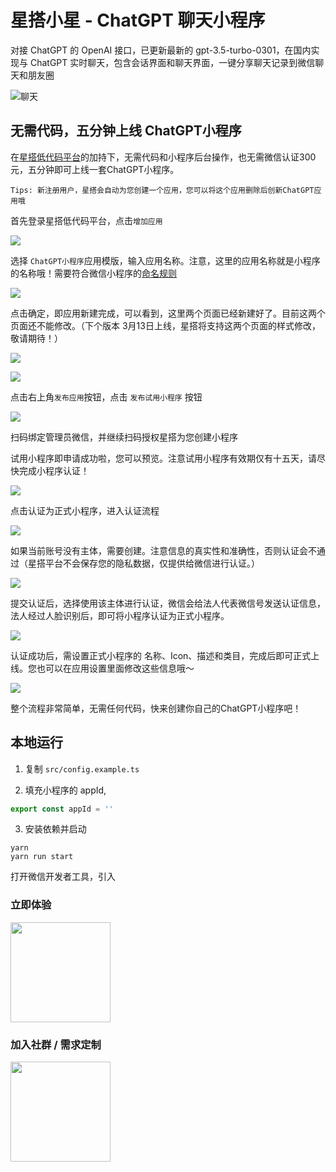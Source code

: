 # 星搭小星 - ChatGPT 聊天小程序

对接 ChatGPT 的 OpenAI 接口，已更新最新的 gpt-3.5-turbo-0301，在国内实现与 ChatGPT 实时聊天，包含会话界面和聊天界面，一键分享聊天记录到微信聊天和朋友圈

![聊天](./images/3.png)

## 无需代码，五分钟上线 ChatGPT小程序

在[星搭低代码平台](https://staringos.com)的加持下，无需代码和小程序后台操作，也无需微信认证300元，五分钟即可上线一套ChatGPT小程序。

    Tips: 新注册用户，星搭会自动为您创建一个应用，您可以将这个应用删除后创新ChatGPT应用哦

首先登录星搭低代码平台，点击`增加应用`

![](./images/tenmins/01.png)

选择 `ChatGPT小程序`应用模版，输入应用名称。注意，这里的应用名称就是小程序的名称哦！需要符合微信小程序的[命名规则](https://kf.qq.com/faq/170109umMvm6170109MZNnYV.html)

![](./images/tenmins/02.png)

点击确定，即应用新建完成，可以看到，这里两个页面已经新建好了。目前这两个页面还不能修改。（下个版本 3月13日上线，星搭将支持这两个页面的样式修改，敬请期待！）

![](./images/tenmins/-1.png)

![](./images/tenmins/03.png)

点击右上角`发布应用`按钮，点击 `发布试用小程序` 按钮

![](./images/tenmins/04.png)

扫码绑定管理员微信，并继续扫码授权星搭为您创建小程序

试用小程序即申请成功啦，您可以预览。注意试用小程序有效期仅有十五天，请尽快完成小程序认证！

![](./images/tenmins/05.png)

点击认证为正式小程序，进入认证流程

![](./images/tenmins/06.png)

如果当前账号没有主体，需要创建。注意信息的真实性和准确性，否则认证会不通过（星搭平台不会保存您的隐私数据，仅提供给微信进行认证​。）

![](./images/tenmins/07.png)

​提交认证后，选择使用该主体进行认证，微信会给法人代表微信号发送认证信息，法人经过人脸识别后，即可将小程序认证为正式小程序。

![](./images/tenmins/08.png)

认证成功后，需设置正式小程序的 名称、Icon、描述和类目，完成后即可正式上线。您也可以在应用设置里面修改这些信息哦～

![](./images/tenmins/09.png)

整个流程非常简单，无需任何代码，快来创建你自己的ChatGPT小程序吧！

## 本地运行

1. 复制 `src/config.example.ts`

2. 填充小程序的 appId, 
```ts
export const appId = ''
```

3. 安装依赖并启动
```shell
yarn
yarn run start
```

打开微信开发者工具，引入

### 立即体验

<img src="./images/qrcode_new.jpg" width="160px" />

### 加入社群 / 需求定制

<img src="./images/ew-qrcode.jpg" width="160px" />
